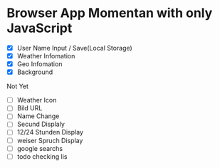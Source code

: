 # Browser App  Momentan  with only JavaScript 

- [x] User Name Input / Save(Local Storage)
- [x] Weather Infomation
- [x] Geo Infomation
- [x] Background

Not Yet

- [ ] Weather Icon
- [ ] Bild URL
- [ ] Name Change
- [ ] Secund Displaly
- [ ] 12/24 Stunden Display
- [ ] weiser Spruch Display
- [ ] google searchs
- [ ] todo checking lis
